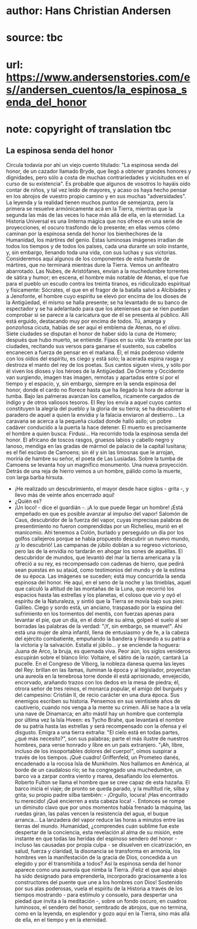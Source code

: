 # author: Hans Christian Andersen
# source: tbc
# url: https://www.andersenstories.com/es//andersen_cuentos/la_espinosa_senda_del_honor
# note: copyright of translation tbc

## La espinosa senda del honor 

Circula todavía por ahí un viejo cuento titulado: "La espinosa senda
del honor, de un cazador llamado Bryde, que llegó a obtener grandes
honores y dignidades, pero sólo a costa de muchas contrariedades y
vicisitudes en el curso de su existencia". Es probable que algunos de
vosotros lo hayáis oído contar de niños, y tal vez leído de mayores, y
acaso os haya hecho pensar en los abrojos de vuestro propio camino y en
sus muchas "adversidades". La leyenda y la realidad tienen muchos
puntos de semejanza, pero la primera se resuelve armónicamente acá en la
Tierra, mientras que la segunda las más de las veces lo hace más allá de
ella, en la eternidad.
La Historia Universal es una linterna mágica que nos ofrece en una serie
de proyecciones, el oscuro trasfondo de lo presente; en ellas vemos cómo
caminan por la espinosa senda del honor los bienhechores de la
Humanidad, los mártires del genio.
Estas luminosas imágenes irradian de todos los tiempos y de todos los
países, cada una durante un solo instante, y, sin embargo, llenando toda
una vida, con sus luchas y sus victorias. Consideremos aquí algunos de
los componentes de esta hueste de mártires, que no terminará mientras
dure la Tierra.
Vemos un anfiteatro abarrotado. Las Nubes, de Aristófanes, envían a la
muchedumbre torrentes de sátira y humor; en escena, el hombre más
notable de Atenas, el que fue para el pueblo un escudo contra los
treinta tiranos, es ridiculizado espiritual y físicamente: Sócrates, el
que en el fragor de la batalla salvó a Alcibíades y a Jenofonte, el
hombre cuyo espíritu se elevó por encima de los dioses de la Antigüedad,
él mismo se halla presente; se ha levantado de su banco de espectador y
se ha adelantado para que los atenienses que se ríen puedan comprobar si
se parece a la caricatura que de él se presenta al público. Allí está
erguido, destacando muy por encima de todos. Tú, amarga y ponzoñosa
cicuta, habías de ser aquí el emblema de Atenas, no el olivo.
Siete ciudades se disputan el honor de haber sido la cuna de Homero;
después que hubo muerto, se entiende. Fijaos en su vida: Va errante por
las ciudades, recitando sus versos para ganarse el sustento, sus
cabellos encanecen a fuerza de pensar en el mañana. Él, el más poderoso
vidente con los oídos del espíritu, es ciego y está solo; la acerada
espina rasga y destroza el manto del rey de los poetas. Sus cantos
siguen vivos, y sólo por él viven los dioses y los héroes de la
Antigüedad.
De Oriente y Occidente van surgiendo, imagen tras imagen, remotas y
apartadas entre sí por el tiempo y el espacio, y, sin embargo, siempre
en la senda espinosa del honor, donde el cardo no florece hasta que ha
llegado la hora de adornar la tumba.
Bajo las palmeras avanzan los camellos, ricamente cargados de índigo y
de otros valiosos tesoros. El Rey los envía a aquel cuyos cantos
constituyen la alegría del pueblo y la gloria de su tierra; se ha
descubierto el paradero de aquel a quien la envidia y la falacia
enviaron al destierro... La caravana se acerca a la pequeña ciudad
donde halló asilo; un pobre cadáver conducido a la puerta la hace
detener. El muerto es precisamente el hombre a quien busca: Firdusi...
Ha recorrido toda la espinosa senda del honor.
El africano de toscos rasgos, gruesos labios y cabello negro y lanoso,
mendiga en las gradas de mármol de palacio de la capital lusitana; es el
fiel esclavo de Camoens; sin él y sin las limosnas que le arrojan,
moriría de hambre su señor, el poeta de Las Lusiadas.
Sobre la tumba de Camoens se levanta hoy un magnífico monumento.
Una nueva proyección.
Detrás de una reja de hierro vemos a un hombre, pálido como la muerte,
con larga barba hirsuta.
- ¡He realizado un descubrimiento, el mayor desde hace siglos - grita -,
y llevo más de veinte años encerrado aquí!
- ¿Quién es?
- ¡Un loco! - dice el guardián -. ¡A lo que puede llegar un hombre!
¡Está empeñado en que es posible avanzar al impulso del vapor!
Salomón de Caus, descubridor de la fuerza del vapor, cuyas imprecisas
palabras de presentimiento no fueron comprendidas por un Richelieu,
murió en el manicomio.
Ahí tenemos a Colón, burlado y perseguido un día por los golfos
callejeros porque se había propuesto descubrir un nuevo mundo, ¡y lo
descubrió! Las campanas de júbilo doblan a su regreso victorioso, pero
las de la envidia no tardarán en ahogar los sones de aquéllas. El
descubridor de mundos, que levantó del mar la tierra americana y la
ofreció a su rey, es recompensado con cadenas de hierro, que pedirá sean
puestas en su ataúd, como testimonios del mundo y de la estima de su
época.
Las imágenes se suceden; está muy concurrida la senda espinosa del
honor.
He aquí, en el seno de la noche y las tinieblas, aquel que calculó la
altitud de las montañas de la Luna, que recorrió los espacios hasta las
estrellas y los planetas, el coloso que vio y oyó el espíritu de la
Naturaleza, y sintió que la Tierra se movía bajo sus pies: Galileo.
Ciego y sordo está, un anciano, traspasado por la espina del sufrimiento
en los tormentos del mentís, con fuerzas apenas para levantar el pie,
que un día, en el dolor de su alma, golpeó el suelo al ser borradas las
palabras de la verdad: "¡Y, sin embargo, se mueve!".
Ahí está una mujer de alma infantil, llena de entusiasmo y de fe, a la
cabeza del ejército combatiente, empuñando la bandera y llevando a su
patria a la victoria y la salvación. Estalla el júbilo... y se enciende
la hoguera: Juana de Arco, la bruja, es quemada viva.
Peor aún, los siglos venideros escupirán sobre el blanco lirio:
Voltaire, el sátiro de la razón, cantará La pucelle.
En el Congreso de Viborg, la nobleza danesa quema las leyes del Rey:
brillan en las llamas, iluminan la época y al legislador, proyectan una
aureola en la tenebrosa torre donde él está aprisionado, envejecido,
encorvado, arañando trazos con los dedos en la mesa de piedra; él,
otrora señor de tres reinos, el monarca popular, el amigo del burgués y
del campesino: Cristián II, de recio carácter en una dura época. Sus
enemigos escriben su historia. Pensemos en sus veintisiete años de
cautiverio, cuando nos venga a la mente su crimen.
Allí se hace a la vela una nave de Dinamarca; en alto mástil hay un
hombre que contempla por última vez la Isla Hveen: es Tycho Brahe, que
levantará el nombre de su patria hasta las estrellas y será recompensado
con la ofensa y el disgusto. Emigra a una tierra extraña: "El cielo
está en todas partes, ¿qué más necesito?", son sus palabras; parte el
más ilustre de nuestros hombres, para verse honrado y libre en un país
extranjero.
"¡Ah, libre, incluso de los insoportables dolores del cuerpo!", oímos
suspirar a través de los tiempos. ¡Qué cuadro! Griffenfeld, un Prometeo
danés, encadenado a la rocosa Isla de Munkholm.
Nos hallamos en América, al borde de un caudaloso río; se ha congregado
una muchedumbre, un barco va a zarpar contra viento y marea, desafiando
los elementos. Roberto Fulton se llama el hombre que se cree capaz de
esta hazaña. El barco inicia el viaje; de pronto se queda parado, y la
multitud ríe, silba y grita; su propio padre silba también: - ¡Orgullo,
locura! ¡Has encontrado tu merecido! ¡Qué encierren a esta cabeza loca!
-. Entonces se rompe un diminuto clavo que por unos momentos había
frenado la máquina, las ruedas giran, las palas vencen la resistencia
del agua, el buque arranca... La lanzadera del vapor reduce las horas a
minutos entre las tierras del mundo.
Humanidad, ¿comprendes cuán sublime fue este despertar de la conciencia,
esta revelación al alma de su misión, este instante en que todas las
heridas del espinoso sendero del honor - incluso las causadas por propia
culpa - se disuelven en cicatrización, en salud, fuerza y claridad, la
disonancia se transforma en armonía, los hombres ven la manifestación de
la gracia de Dios, concedida a un elegido y por él transmitida a todos?
Así la espinosa senda del honor aparece como una aureola que nimba la
Tierra. ¡Feliz el que aquí abajo ha sido designado para emprenderla,
incorporado graciosamente a los constructores del puente que une a los
hombres con Dios!
Sostenido por sus alas poderosas, vuela el espíritu de la Historia a
través de los tiempos mostrando - para estímulo y consuelo, para
despertar una piedad que invita a la meditación -, sobre un fondo
oscuro, en cuadros luminosos, el sendero del honor, sembrado de abrojos,
que no termina, como en la leyenda, en esplendor y gozo aquí en la
Tierra, sino más allá de ella, en el tiempo y en la eternidad.
